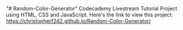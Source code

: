 "# Random-Color-Generator" Codecademy Livestream Tutorial Project using HTML, CSS and JavaScript. Here's the link to view this project: https://christopherf242.github.io/Random-Color-Generator/

